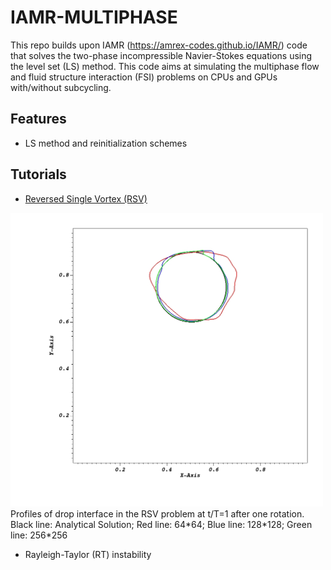 # IAMR-MULTIPHASE

This repo builds upon IAMR (https://amrex-codes.github.io/IAMR/) code that solves the two-phase 
incompressible Navier-Stokes equations using the level set (LS) method. This code aims at simulating the multiphase flow and fluid structure interaction (FSI)
problems on CPUs and GPUs with/without subcycling.

## Features

- LS method and reinitialization schemes

## Tutorials

- [Reversed Single Vortex (RSV)](./Tutorials/RSV/)

<!-- <div align="center">
<img src="./README_figures/RSV.jpeg" alt="Profiles of drop interface in the RSV problem at t/T=1 after one rotation. Black line: Analytical Solution; Red line: 64*64; Blue line: 128*128; Green line: 256*256"> -->

<img src="./README_figures/RSV.jpeg" alt="Profiles of drop interface in the RSV problem" width="500">
<figcaption>Profiles of drop interface in the RSV problem at t/T=1 after one rotation. Black line: Analytical Solution; Red line: 64*64; Blue line: 128*128; Green line: 256*256</figcaption>

- Rayleigh-Taylor (RT) instability

